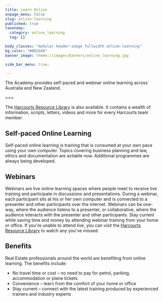 ```yaml
---
title: Learn Online
onpage_menu: false
slug: online-learning
published: true
taxonomy:
  category: online_learning
  tag: []

body_classes: "modular header-image fullwidth online-learning"
bg_color: "#002b49"
banner_image: theme://images/banners/online_learning.jpg

side_bar_menu: true;

---
```


The Academy provides self-paced and webinar online learning across Australia and New Zealand.

===

The [Harcourts Resource Library](/the-library) is also available. It contains a wealth of information, scripts, letters, videos and more for every Harcourts team member.

## Self-paced Online Learning
Self-paced online learning is training that is consumed at your own pace using your own computer. Topics covering business planning and law, ethics and documentation are avilable now. Additional programmes are always being developed.

## Webinars
Webinars are live online learning spaces where people meet to receive live training and participate in discussions and presentations.  During a webinar, each participant sits at his or her own computer and is connected to a presenter and other participants over the internet.  Webinars can be one-way, where the audience listens to a presenter, or collaborative, where the audience interacts with the presenter and other participants. Stay current while saving time and money by attending webinar training from your home or office. If you're unable to attend live, you can visit the [Harcourts Resource Library](/the-library) to watch any you've missed.

## Benefits
Real Estate professionals around the world are benefiting from online learning.  The benefits include:

- No travel time or cost – no need to pay for petrol, parking, accommodation or plane tickets
- Convenience –  learn from the comfort of your home or office
- Stay current – connect with the latest training produced by experienced trainers and industry experts
